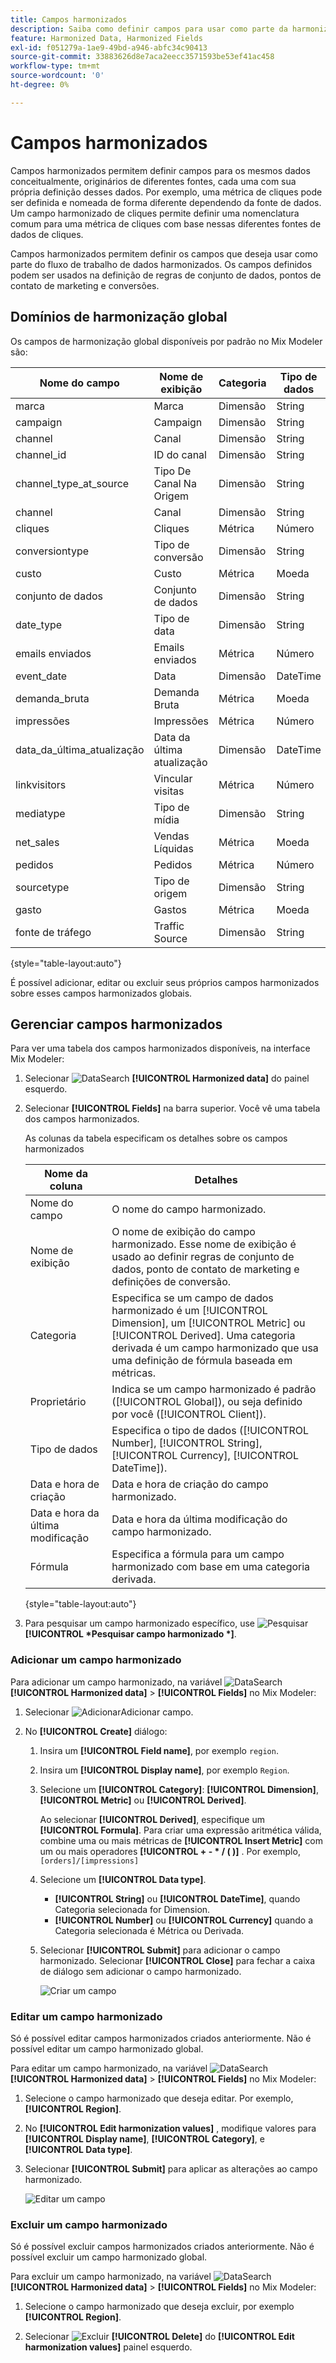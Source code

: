```yaml
---
title: Campos harmonizados
description: Saiba como definir campos para usar como parte da harmonização dos dados no Mix Modeler.
feature: Harmonized Data, Harmonized Fields
exl-id: f051279a-1ae9-49bd-a946-abfc34c90413
source-git-commit: 33883626d8e7aca2eecc3571593be53ef41ac458
workflow-type: tm+mt
source-wordcount: '0'
ht-degree: 0%

---
```


# Campos harmonizados

Campos harmonizados permitem definir campos para os mesmos dados conceitualmente, originários de diferentes fontes, cada uma com sua própria definição desses dados. Por exemplo, uma métrica de cliques pode ser definida e nomeada de forma diferente dependendo da fonte de dados. Um campo harmonizado de cliques permite definir uma nomenclatura comum para uma métrica de cliques com base nessas diferentes fontes de dados de cliques.

Campos harmonizados permitem definir os campos que deseja usar como parte do fluxo de trabalho de dados harmonizados. Os campos definidos podem ser usados na definição de regras de conjunto de dados, pontos de contato de marketing e conversões.

## Domínios de harmonização global

Os campos de harmonização global disponíveis por padrão no Mix Modeler são:


| Nome do campo | Nome de exibição | Categoria | Tipo de dados | Comentário |
| ---------------------- | ---------------------- | --------- | --------- | --------- |
| marca | Marca | Dimensão | String |           |
| campaign | Campaign | Dimensão | String |           |
| channel | Canal | Dimensão | String |           |
| channel_id | ID do canal | Dimensão | String |           |
| channel_type_at_source | Tipo De Canal Na Origem | Dimensão | String |           |
| channel | Canal | Dimensão | String |           |
| cliques | Cliques | Métrica | Número |           |
| conversiontype | Tipo de conversão | Dimensão | String |           |
| custo | Custo | Métrica | Moeda |           |
| conjunto de dados | Conjunto de dados | Dimensão | String |           |
| date_type | Tipo de data | Dimensão | String | dia, semana |
| emails enviados | Emails enviados | Métrica | Número |           |
| event_date | Data | Dimensão | DateTime |           |
| demanda_bruta | Demanda Bruta | Métrica | Moeda |           |
| impressões | Impressões | Métrica | Número |           |
| data_da_última_atualização | Data da última atualização | Dimensão | DateTime |           |
| linkvisitors | Vincular visitas | Métrica | Número |           |
| mediatype | Tipo de mídia | Dimensão | String |           |
| net_sales | Vendas Líquidas | Métrica | Moeda |           |
| pedidos | Pedidos | Métrica | Número |           |
| sourcetype | Tipo de origem | Dimensão | String |           |
| gasto | Gastos | Métrica | Moeda |           |
| fonte de tráfego | Traffic Source | Dimensão | String |           |

{style="table-layout:auto"}

É possível adicionar, editar ou excluir seus próprios campos harmonizados sobre esses campos harmonizados globais.

## Gerenciar campos harmonizados

Para ver uma tabela dos campos harmonizados disponíveis, na interface Mix Modeler:

1. Selecionar ![DataSearch](../assets/icons/DataCheck.svg) **[!UICONTROL Harmonized data]** do painel esquerdo.

1. Selecionar **[!UICONTROL Fields]** na barra superior. Você vê uma tabela dos campos harmonizados.

   As colunas da tabela especificam os detalhes sobre os campos harmonizados

   | Nome da coluna | Detalhes |
   | ---------------------- | ----------|
   | Nome do campo | O nome do campo harmonizado. |
   | Nome de exibição | O nome de exibição do campo harmonizado. Esse nome de exibição é usado ao definir regras de conjunto de dados, ponto de contato de marketing e definições de conversão. |
   | Categoria | Especifica se um campo de dados harmonizado é um [!UICONTROL Dimension], um [!UICONTROL Metric] ou [!UICONTROL Derived]. Uma categoria derivada é um campo harmonizado que usa uma definição de fórmula baseada em métricas. |
   | Proprietário | Indica se um campo harmonizado é padrão ([!UICONTROL Global]), ou seja definido por você ([!UICONTROL Client]). |
   | Tipo de dados | Especifica o tipo de dados ([!UICONTROL Number], [!UICONTROL String], [!UICONTROL Currency], [!UICONTROL DateTime]). |
   | Data e hora de criação | Data e hora de criação do campo harmonizado. |
   | Data e hora da última modificação | Data e hora da última modificação do campo harmonizado. |
   | Fórmula | Especifica a fórmula para um campo harmonizado com base em uma categoria derivada. |

   {style="table-layout:auto"}

1. Para pesquisar um campo harmonizado específico, use ![Pesquisar](../assets/icons/Search.svg) **[!UICONTROL *Pesquisar campo harmonizado *]**.




### Adicionar um campo harmonizado

Para adicionar um campo harmonizado, na variável ![DataSearch](../assets/icons/DataCheck.svg) **[!UICONTROL Harmonized data]** > **[!UICONTROL Fields]** no Mix Modeler:

1. Selecionar ![Adicionar](../assets/icons/AddCircle.svg)Adicionar campo.

1. No **[!UICONTROL Create]** diálogo:

   1. Insira um **[!UICONTROL Field name]**, por exemplo `region`.
   1. Insira um **[!UICONTROL Display name]**, por exemplo `Region`.
   1. Selecione um **[!UICONTROL Category]**: **[!UICONTROL Dimension]**, **[!UICONTROL Metric]** ou **[!UICONTROL Derived]**.

      Ao selecionar **[!UICONTROL Derived]**, especifique um **[!UICONTROL Formula]**. Para criar uma expressão aritmética válida, combine uma ou mais métricas de **[!UICONTROL Insert Metric]** com um ou mais operadores **[!UICONTROL + - * / ( )]** . Por exemplo, `[orders]/[impressions]`

   1. Selecione um **[!UICONTROL Data type]**.

      - **[!UICONTROL String]** ou **[!UICONTROL DateTime]**, quando Categoria selecionada for Dimension.
      - **[!UICONTROL Number]** ou **[!UICONTROL Currency]** quando a Categoria selecionada é Métrica ou Derivada.

   1. Selecionar **[!UICONTROL Submit]** para adicionar o campo harmonizado. Selecionar **[!UICONTROL Close]** para fechar a caixa de diálogo sem adicionar o campo harmonizado.

      ![Criar um campo](../assets/create-field.png)


### Editar um campo harmonizado

Só é possível editar campos harmonizados criados anteriormente. Não é possível editar um campo harmonizado global.

Para editar um campo harmonizado, na variável ![DataSearch](../assets/icons/DataCheck.svg) **[!UICONTROL Harmonized data]** > **[!UICONTROL Fields]** no Mix Modeler:

1. Selecione o campo harmonizado que deseja editar. Por exemplo, **[!UICONTROL Region]**.

1. No **[!UICONTROL Edit harmonization values]** , modifique valores para **[!UICONTROL Display name]**, **[!UICONTROL Category]**, e **[!UICONTROL Data type]**.

1. Selecionar **[!UICONTROL Submit]** para aplicar as alterações ao campo harmonizado.

   ![Editar um campo](../assets/edit-field.png)

### Excluir um campo harmonizado

Só é possível excluir campos harmonizados criados anteriormente. Não é possível excluir um campo harmonizado global.

Para excluir um campo harmonizado, na variável ![DataSearch](../assets/icons/DataCheck.svg) **[!UICONTROL Harmonized data]** > **[!UICONTROL Fields]** no Mix Modeler:

1. Selecione o campo harmonizado que deseja excluir, por exemplo **[!UICONTROL Region]**.

1. Selecionar ![Excluir](../assets/icons/Delete.svg) **[!UICONTROL Delete]** do **[!UICONTROL Edit harmonization values]** painel esquerdo.
